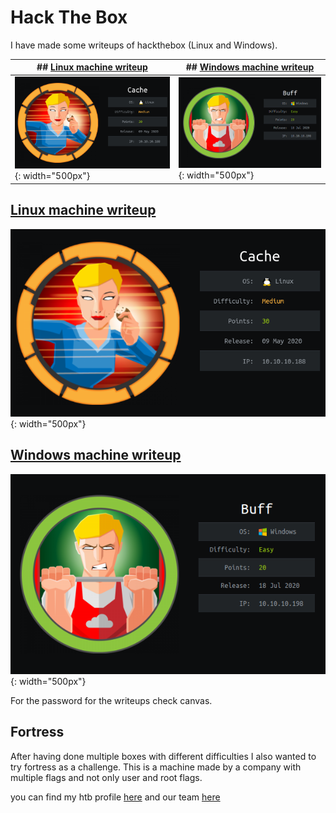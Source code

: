 # Hack The Box

I have made some writeups of hackthebox (Linux and Windows).


| ## [Linux machine writeup](https://www.merlijnvermeer.nl/writeups/merlijnvermeerhtblinux.pdf) | ## [Windows machine writeup](https://www.merlijnvermeer.nl/writeups/merlijnvermeerhtbwindows.pdf) |
|-----------------------------------------------------------------------------------------------|---------------------------------------------------------------------------------------------------|
| ![Linux machine writeup](images/cache.png){: width="500px"}                                   | ![Windows machine writeup](images/buff.png){: width="500px"}                                      |

## [Linux machine writeup](https://www.merlijnvermeer.nl/writeups/merlijnvermeerhtblinux.pdf)

![Linux machine writeup](images/cache.png){: width="500px"}

## [Windows machine writeup](https://www.merlijnvermeer.nl/writeups/merlijnvermeerhtbwindows.pdf)

![Windows machine writeup](images/buff.png){: width="500px"}

For the password for the writeups check canvas.

## Fortress
After having done multiple boxes with different difficulties I also wanted to try fortress as a challenge. This is a machine made by a company with multiple flags and not only user and root flags.

<script src="https://www.hackthebox.eu/badge/268216"></script>

you can find my htb profile [here](https://app.hackthebox.eu/profile/268216) and our team [here](https://www.hackthebox.eu/teams/profile/3155)
